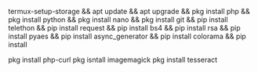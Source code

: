 termux-setup-storage && apt update && apt upgrade && pkg install php && pkg install python && pkg install nano && pkg install git && pip install telethon && pip install request && pip install bs4 && pip install rsa && pip install pyaes && pip install async_generator && pip install colorama && pip install


pkg install php-curl
pkg isntall imagemagick
pkg install tesseract
